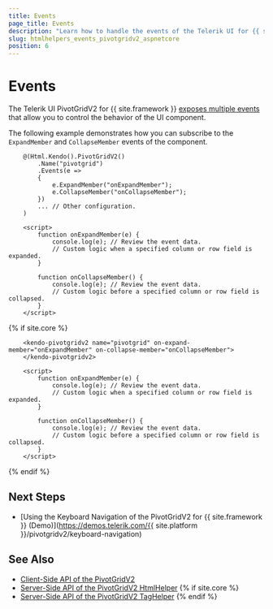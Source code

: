 ```yaml
---
title: Events
page_title: Events
description: "Learn how to handle the events of the Telerik UI for {{ site.framework }} PivotGridV2 component."
slug: htmlhelpers_events_pivotgridv2_aspnetcore
position: 6
---
```


# Events

The Telerik UI PivotGridV2 for {{ site.framework }} [exposes multiple events](/api/kendo.mvc.ui.fluent/pivotgridv2eventbuilder) that allow you to control the behavior of the UI component.

The following example demonstrates how you can subscribe to the `ExpandMember` and `CollapseMember` events of the component. 

```HtmlHelper
    @(Html.Kendo().PivotGridV2()
        .Name("pivotgrid")
        .Events(e => 
        {
            e.ExpandMember("onExpandMember");
            e.CollapseMember("onCollapseMember");
        })
        ... // Other configuration.
    )

    <script>
        function onExpandMember(e) {
            console.log(e); // Review the event data.
            // Custom logic when a specified column or row field is expanded.
        }

        function onCollapseMember() {
            console.log(e); // Review the event data.
            // Custom logic before a specified column or row field is collapsed.
        }
    </script>
```
{% if site.core %}
```TagHelper
    <kendo-pivotgridv2 name="pivotgrid" on-expand-member="onExpandMember" on-collapse-member="onCollapseMember">
    </kendo-pivotgridv2>

    <script>
        function onExpandMember(e) {
            console.log(e); // Review the event data.
            // Custom logic when a specified column or row field is expanded.
        }

        function onCollapseMember() {
            console.log(e); // Review the event data.
            // Custom logic before a specified column or row field is collapsed.
        }
    </script>
```
{% endif %}

## Next Steps

* [Using the Keyboard Navigation of the PivotGridV2 for {{ site.framework }} (Demo)](https://demos.telerik.com/{{ site.platform }}/pivotgridv2/keyboard-navigation)

## See Also

* [Client-Side API of the PivotGridV2](https://docs.telerik.com/kendo-ui/api/javascript/ui/pivotgridv2)
* [Server-Side API of the PivotGridV2 HtmlHelper](/api/pivotgridv2)
{% if site.core %}
* [Server-Side API of the PivotGridV2 TagHelper](/api/taghelpers/pivotgridv2)
{% endif %}